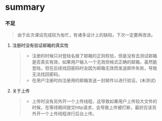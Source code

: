 # summary

### 不足

> 由于此次课设完成较为匆忙，有诸多设计上的缺陷，下次一定要再改进。

1. 注册时没有验证邮箱的真实性

   > - 注册的时候只对登陆名做了邮箱的正则校验，但是没有去测试邮箱是否真实有效，如果用户输入一个无效但格式正确的邮箱，虽然能登陆，但在后续找回密码时会因为邮箱无效而发送邮件失败，导致无法找回密码。
   > - 在用户注册时向注册用的邮箱发送一封邮件以进行验证。(未测试)

2. 关于上传

   > - 上传时没有另外开一个上传线程，这导致如果用户上传较大文件的时候，在等待期间提交http请求，会导致上传被打断，最好应该另外开一个上传线程进行后台上传。



